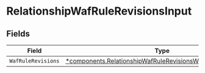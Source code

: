 # RelationshipWafRuleRevisionsInput


## Fields

| Field                                                                                                                                         | Type                                                                                                                                          | Required                                                                                                                                      | Description                                                                                                                                   |
| --------------------------------------------------------------------------------------------------------------------------------------------- | --------------------------------------------------------------------------------------------------------------------------------------------- | --------------------------------------------------------------------------------------------------------------------------------------------- | --------------------------------------------------------------------------------------------------------------------------------------------- |
| `WafRuleRevisions`                                                                                                                            | [*components.RelationshipWafRuleRevisionsWafRuleRevisionsInput](../../models/components/relationshipwafrulerevisionswafrulerevisionsinput.md) | :heavy_minus_sign:                                                                                                                            | N/A                                                                                                                                           |